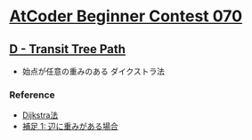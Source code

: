 # [AtCoder Beginner Contest 070](https://atcoder.jp/contests/abc070/tasks)

## [D - Transit Tree Path](https://atcoder.jp/contests/abc070/tasks/abc070_d)
- 始点が任意の重みのある ダイクストラ法

### Reference
- [Dijkstra法](https://qiita.com/ta-ka/items/a023a11efe17ab097433#dijkstra%E6%B3%95)
- [補足 1: 辺に重みがある場合](https://qiita.com/drken/items/4a7869c5e304883f539b#%E8%A3%9C%E8%B6%B3-1-%E8%BE%BA%E3%81%AB%E9%87%8D%E3%81%BF%E3%81%8C%E3%81%82%E3%82%8B%E5%A0%B4%E5%90%88)
